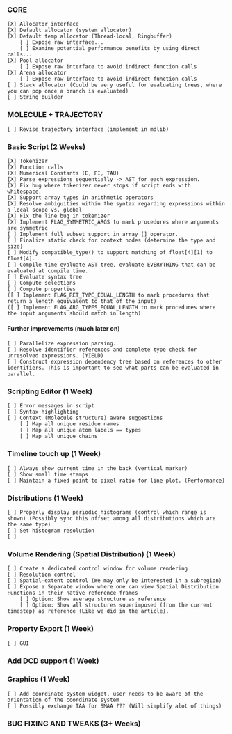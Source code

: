 ### CORE ###
    [X] Allocator interface
    [X] Default allocator (system allocator)
    [X] Default temp allocator (Thread-local, Ringbuffer)
        [ ] Expose raw interface...
        [ ] Examine potential performance benefits by using direct calls...
    [X] Pool allocator
        [ ] Expose raw interface to avoid indirect function calls
    [X] Arena allocator
        [ ] Expose raw interface to avoid indirect function calls
    [ ] Stack allocator (Could be very useful for evaluating trees, where you can pop once a branch is evaluated)
    [ ] String builder

### MOLECULE + TRAJECTORY ###
    [ ] Revise trajectory interface (implement in mdlib)

### Basic Script (2 Weeks) ### 
    [X] Tokenizer
    [X] Function calls
    [X] Numerical Constants (E, PI, TAU)
    [X] Parse expressions sequentially -> AST for each expression.
    [X] Fix bug where tokenizer never stops if script ends with whitespace.
    [X] Support array types in arithmetic operators
    [X] Resolve ambiguities within the syntax regarding expressions within a local scope vs. global
    [X] Fix the line bug in tokenizer
    [X] Implement FLAG_SYMMETRIC_ARGS to mark procedures where arguments are symmetric
    [ ] Implement full subset support in array [] operator.
    [ ] Finalize static check for context nodes (determine the type and size)
    [ ] Modify compatible_type() to support matching of float[4][1] to float[4].
    [ ] Compile time evaluate AST tree, evaluate EVERYTHING that can be evaluated at compile time.
    [ ] Evaluate syntax tree
    [ ] Compute selections
    [ ] Compute properties
    ([ ] Implement FLAG_RET_TYPE_EQUAL_LENGTH to mark procedures that return a length equivalent to that of the input)
    ([ ] Implement FLAG_ARG_TYPES_EQUAL_LENGTH to mark procedures where the input arguments should match in length)

#### Further improvements (much later on) ####
    [ ] Parallelize expression parsing.
    [ ] Resolve identifier references and complete type check for unresolved expressions. (YIELD)
    [ ] Construct expression dependency tree based on references to other identifiers. This is important to see what parts can be evaluated in parallel.

### Scripting Editor (1 Week) ###
    [ ] Error messages in script
    [ ] Syntax highlighting
    [ ] Context (Molecule structure) aware suggestions
        [ ] Map all unique residue names
        [ ] Map all unique atom labels == types
        [ ] Map all unique chains

### Timeline touch up (1 Week) ###
    [ ] Always show current time in the back (vertical marker)
    [ ] Show small time stamps
    [ ] Maintain a fixed point to pixel ratio for line plot. (Performance)

### Distributions (1 Week) ###
    [ ] Properly display periodic histograms (control which range is shown) (Possibly sync this offset among all distributions which are the same type)
    [ ] Set histogram resolution
    [ ] 

### Volume Rendering (Spatial Distribution) (1 Week) ###
    [ ] Create a dedicated control window for volume rendering
    [ ] Resolution control
    [ ] Spatial-extent control (We may only be interested in a subregion)
    [ ] Expose a Separate window where one can view Spatial Distribution Functions in their native reference frames
        [ ] Option: Show average structure as reference
        [ ] Option: Show all structures superimposed (from the current timestep) as reference (Like we did in the article).

### Property Export (1 Week) ###
    [ ] GUI

### Add DCD support (1 Week) ###

### Graphics (1 Week) ###
    [ ] Add coordinate system widget, user needs to be aware of the orientation of the coordinate system
    [ ] Possibly exchange TAA for SMAA ??? (Will simplify alot of things)

### BUG FIXING AND TWEAKS (3+ Weeks) ###